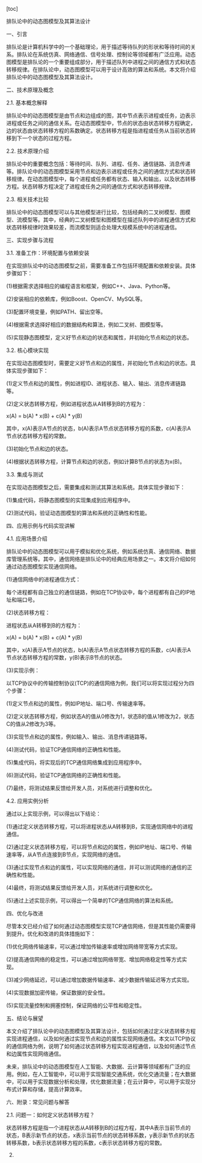 
[toc]                    
                
                
排队论中的动态图模型及其算法设计

一、引言

排队论是计算机科学中的一个基础理论，用于描述等待队列的形状和等待时间的关系。排队论在系统仿真、网络通信、信号处理、控制论等领域都有广泛应用。动态图模型是排队论的一个重要组成部分，用于描述队列中进程之间的通信方式和状态转移规律。在排队论中，动态图模型可以用于设计高效的算法和系统。本文将介绍排队论中的动态图模型及其算法设计。

二、技术原理及概念

2.1. 基本概念解释

排队论中的动态图模型是由节点和边组成的图，其中节点表示进程或任务，边表示进程或任务之间的通信关系。在动态图模型中，节点的状态由状态转移方程确定，边的状态由状态转移方程的系数确定。状态转移方程是指进程或任务从当前状态转移到下一个状态的过程方程。

2.2. 技术原理介绍

排队论中的重要概念包括：等待时间、队列、进程、任务、通信链路、消息传递等。排队论中的动态图模型采用节点和边表示进程或任务之间的通信方式和状态转移规律。在动态图模型中，每个进程或任务都有状态、输入和输出，以及状态转移方程。状态转移方程决定了进程或任务之间的通信方式和状态转移规律。

2.3. 相关技术比较

排队论中的动态图模型可以与其他模型进行比较，包括经典的二叉树模型、图模型、流模型等。其中，经典的二叉树模型和图模型在描述队列中的进程通信方式和状态转移规律时效果较差，而流模型则适合处理大规模系统中的进程通信。

三、实现步骤与流程

3.1. 准备工作：环境配置与依赖安装

在实现排队论中的动态图模型之前，需要准备工作包括环境配置和依赖安装。具体步骤如下：

(1)根据需求选择相应的编程语言和框架，例如C++、Java、Python等。

(2)安装相应的依赖库，例如Boost、OpenCV、MySQL等。

(3)配置环境变量，例如PATH、留出空等。

(4)根据需求选择好相应的数据结构和算法，例如二叉树、图模型等。

(5)实现静态图模型，定义好节点和边的状态和属性，并初始化节点和边的状态。

3.2. 核心模块实现

在实现动态图模型时，需要定义好节点和边的属性，并初始化节点和边的状态。具体实现步骤如下：

(1)定义节点和边的属性，例如进程ID、进程状态、输入、输出、消息传递链路等。

(2)定义状态转移方程，例如进程状态从A转移到B的方程为：

x(A) = b(A) * x(B) + c(A) * y(B)

其中，x(A)表示A节点的状态，b(A)表示A节点状态转移方程的系数，c(A)表示A节点状态转移方程的常数。

(3)初始化节点和边的状态。

(4)根据状态转移方程，计算节点和边的状态，例如计算B节点的状态为x(B)。

3.3. 集成与测试

在实现动态图模型之后，需要集成和测试其算法和系统。具体实现步骤如下：

(1)集成代码，将静态图模型的实现集成到应用程序中。

(2)测试代码，验证动态图模型的算法和系统的正确性和性能。

四、应用示例与代码实现讲解

4.1. 应用场景介绍

排队论中的动态图模型可以用于模拟和优化系统，例如系统仿真、通信网络、数据库管理系统等。其中，通信网络是排队论中的经典应用场景之一。本文将介绍如何通过动态图模型实现通信网络。

(1)通信网络中的进程通信方式：

每个进程都有自己独立的通信链路，例如在TCP协议中，每个进程都有自己的IP地址和端口号。

(2)状态转移方程：

进程状态从A转移到B的方程为：

x(A) = b(A) * x(B) + c(A) * y(B)

其中，x(A)表示A节点的状态，b(A)表示A节点状态转移方程的系数，c(A)表示A节点状态转移方程的常数，y(B)表示B节点的状态。

(3)实现示例：

以TCP协议中的传输控制协议(TCP)的通信网络为例，我们可以将实现过程分为四个步骤：

(1)定义节点和边的属性，例如IP地址、端口号、传输速率等。

(2)定义状态转移方程，例如状态A的值从0修改为1，状态B的值从1修改为2，状态C的值从2修改为3等。

(3)实现节点和边的属性，例如输入、输出、消息传递链路等。

(4)测试代码，验证TCP通信网络的正确性和性能。

(5)集成代码，将实现后的TCP通信网络集成到应用程序中。

(6)测试代码，验证TCP通信网络的正确性和性能。

(7)最终，将测试结果反馈给开发人员，对系统进行调整和优化。

4.2. 应用实例分析

通过以上实现示例，可以得出以下结论：

(1)通过定义状态转移方程，可以将进程状态从A转移到B，实现通信网络中的进程通信。

(2)通过定义状态转移方程，可以将节点和边的属性，例如IP地址、端口号、传输速率等，从A节点连接到B节点，实现网络的通信。

(3)通过实现节点和边的属性，可以实现网络的通信，并可以测试网络的通信的正确性和性能。

(4)最终，将测试结果反馈给开发人员，对系统进行调整和优化。

(5)通过上述实现示例，可以得出一个简单的TCP通信网络的算法和系统。

四、优化与改进

尽管本文已经介绍了如何通过动态图模型实现TCP通信网络，但是其性能仍需要得到提升。优化和改进的具体措施如下：

(1)优化网络传输速率，可以通过增加传输速率或增加网络带宽等方式实现。

(2)提高通信网络的稳定性，可以通过增加网络带宽、增加网络稳定性等方式实现。

(3)减少网络延迟，可以通过增加数据传输速率、减少数据传输延迟等方式实现。

(4)实现数据加密传输，保证数据的安全性。

(5)实现流量控制和拥塞控制，保证网络的公平性和稳定性。

五、结论与展望

本文介绍了排队论中的动态图模型及其算法设计，包括如何通过定义状态转移方程实现进程通信，以及如何通过实现节点和边的属性实现网络通信。本文以TCP协议的通信网络为例，说明了如何通过状态转移方程实现进程通信，以及如何通过节点和边属性实现网络通信。

未来，排队论中的动态图模型在人工智能、大数据、云计算等领域都有广泛的应用。例如，在人工智能中，可以用于实现智能交通系统，优化交通流量；在大数据中，可以用于实现数据分析和处理，优化数据流量；在云计算中，可以用于实现分布式计算和存储，提高计算效率。

六、附录：常见问题与解答

2.1. 问题一：如何定义状态转移方程？

状态转移方程是指一个进程状态从A转移到B的过程方程，其中A表示当前节点的状态，B表示新节点的状态，x表示当前节点的状态转移系数，y表示新节点的状态转移系数，b表示状态转移方程的系数，c表示状态转移方程的常数。

2.

